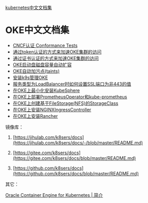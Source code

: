 [kubernetes中文文档集](./k8s-docs/README.md)

# OKE中文文档集


- [CNCF认证 Conformance Tests](https://github.com/cncf/k8s-conformance)
- [通过token认证的方式来加速OKE集群的访问](./通过token认证的方式来加速OKE集群的访问/README.md)
- [通过证书认证的方式来加速OKE集群的访问](./通过证书认证的方式来加速OKE集群的访问/README.md)
- [OKE启动盘磁盘容量自动扩容](./OKE启动盘磁盘容量自动扩容/README.md)
- [OKE自动加污点(taints)](./OKE自动加污点(taints)/README.md)
- [安装k9s管理OKE](./安装k9s管理OKE/README.md)
- [服务类型为LoadBalancer时如何设置SSL端口为非443的值](./服务类型为LoadBalancer时如何设置SSL端口为非443的值/README.md)
- [在OKE上最小化安装KubeSphere](./在OKE上最小化安装KubeSphere/README.md)
- [在OKE上部署PrometheusOperator和kube-prometheus](./在OKE上部署PrometheusOperator和kube-prometheus/README.md)
- [在OKE上创建基于FileStorage(NFS)的StorageClass](./在OKE上创建基于FileStorage(NFS)的StorageClass/README.md)
- [在OKE上安装NGINXIngressController](./在OKE上安装NGINXIngressController/README.md)
- [在OKE上安装Rancher](./在OKE上安装Rancher/README.md)



镜像库：

1. [https://jihulab.com/k8sers/docs](https://jihulab.com/k8sers/docs/-/blob/master/README.md)

2. [https://gitee.com/k8sers/docs](https://gitee.com/k8sers/docs/blob/master/README.md)

3. [https://github.com/k8sers/docs](https://github.com/k8sers/docs/blob/master/README.md)



其它：

[Oracle Container Engine for Kubernetes | 简介 ](https://minqiaowang.github.io/oci-k8s-cn/workshops/freetier/?lab=introduction)
